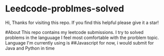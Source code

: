 # Leedcode-problmes-solved

Hi, Thanks for visiting this repo. If you find this helpful please give it a star!

#About
This repo contains my leetcode submissions. I try to solved problems in the languuage I feel most comfortable with the prorblem topic. Language I'm currently using is ##Javascript for now, i would submit for Java and Python in time
